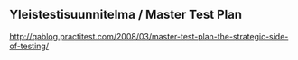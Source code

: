 
## Yleistestisuunnitelma / Master Test Plan


http://qablog.practitest.com/2008/03/master-test-plan-the-strategic-side-of-testing/